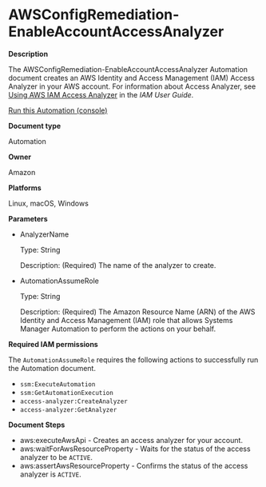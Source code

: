 # AWSConfigRemediation\-EnableAccountAccessAnalyzer<a name="automation-aws-enable-account-access-analyzer"></a>

**Description**

The AWSConfigRemediation\-EnableAccountAccessAnalyzer Automation document creates an AWS Identity and Access Management \(IAM\) Access Analyzer in your AWS account\. For information about Access Analyzer, see [Using AWS IAM Access Analyzer](https://docs.aws.amazon.com/IAM/latest/UserGuide/what-is-access-analyzer.html) in the *IAM User Guide*\.

[Run this Automation \(console\)](https://console.aws.amazon.com/systems-manager/automation/execute/AWSConfigRemediation-EnableAccountAccessAnalyzer)

**Document type**

Automation

**Owner**

Amazon

**Platforms**

Linux, macOS, Windows

**Parameters**
+ AnalyzerName

  Type: String

  Description: \(Required\) The name of the analyzer to create\.
+ AutomationAssumeRole

  Type: String

  Description: \(Required\) The Amazon Resource Name \(ARN\) of the AWS Identity and Access Management \(IAM\) role that allows Systems Manager Automation to perform the actions on your behalf\.

**Required IAM permissions**

The `AutomationAssumeRole` requires the following actions to successfully run the Automation document\.
+ `ssm:ExecuteAutomation`
+ `ssm:GetAutomationExecution`
+ `access-analyzer:CreateAnalyzer`
+ `access-analyzer:GetAnalyzer`

**Document Steps**
+ aws:executeAwsApi \- Creates an access analyzer for your account\.
+ aws:waitForAwsResourceProperty \- Waits for the status of the access analyzer to be `ACTIVE`\.
+ aws:assertAwsResourceProperty \- Confirms the status of the access analyzer is `ACTIVE`\.